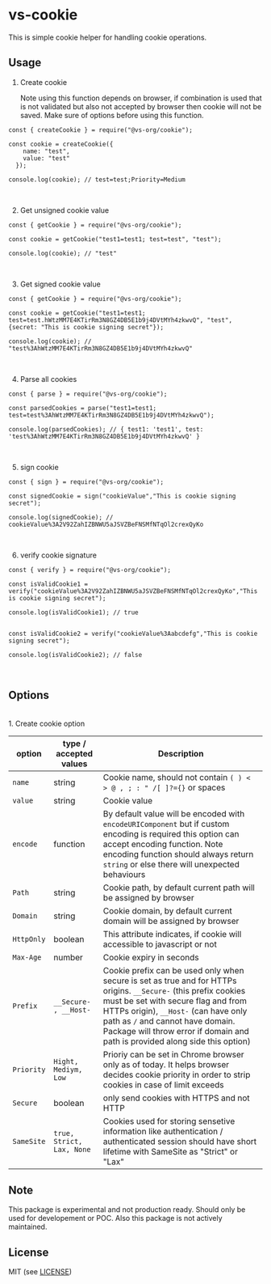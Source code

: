 # vs-cookie

This is simple cookie helper for handling cookie operations.

## Usage

1. Create cookie

   Note using this function depends on browser, if combination is used that is not validated but also not accepted by browser then cookie will not be saved. Make sure of options before using this function.

```
const { createCookie } = require("@vs-org/cookie");

const cookie = createCookie({
    name: "test",
    value: "test"
  });

console.log(cookie); // test=test;Priority=Medium

```

<br/>

2. Get unsigned cookie value

```
const { getCookie } = require("@vs-org/cookie");

const cookie = getCookie("test1=test1; test=test", "test");

console.log(cookie); // "test"

```

<br/>

3. Get signed cookie value

```
const { getCookie } = require("@vs-org/cookie");

const cookie = getCookie("test1=test1; test=test.hWtzMM7E4KTirRm3N8GZ4DB5E1b9j4DVtMYh4zkwvQ", "test", {secret: "This is cookie signing secret"});

console.log(cookie); // "test%3AhWtzMM7E4KTirRm3N8GZ4DB5E1b9j4DVtMYh4zkwvQ"

```

<br/>

4. Parse all cookies

```
const { parse } = require("@vs-org/cookie");

const parsedCookies = parse("test1=test1; test=test%3AhWtzMM7E4KTirRm3N8GZ4DB5E1b9j4DVtMYh4zkwvQ");

console.log(parsedCookies); // { test1: 'test1', test: 'test%3AhWtzMM7E4KTirRm3N8GZ4DB5E1b9j4DVtMYh4zkwvQ' }

```

<br/>

5. sign cookie

```
const { sign } = require("@vs-org/cookie");

const signedCookie = sign("cookieValue","This is cookie signing secret");

console.log(signedCookie); // cookieValue%3A2V92ZahIZBNWU5aJSVZBeFNSMfNTqOl2crexQyKo

```

<br/>

6. verify cookie signature

```
const { verify } = require("@vs-org/cookie");

const isValidCookie1 = verify("cookieValue%3A2V92ZahIZBNWU5aJSVZBeFNSMfNTqOl2crexQyKo","This is cookie signing secret");

console.log(isValidCookie1); // true


const isValidCookie2 = verify("cookieValue%3Aabcdefg","This is cookie signing secret");

console.log(isValidCookie2); // false

```

<br/>

## Options

<br/>
1. Create cookie option

| option     | type / accepted values    | Description                                                                                                                                                                                                                                                                                                         |
| ---------- | ------------------------- | ------------------------------------------------------------------------------------------------------------------------------------------------------------------------------------------------------------------------------------------------------------------------------------------------------------------- |
| `name`     | string                    | Cookie name, should not contain `( ) < > @ , ; : " /[ ]?={}` or spaces                                                                                                                                                                                                                                              |
| `value`    | string                    | Cookie value                                                                                                                                                                                                                                                                                                        |
| `encode`   | function                  | By default value will be encoded with `encodeURIComponent` but if custom encoding is required this option can accept encoding function. Note encoding function should always return `string` or else there will unexpected behaviours                                                                               |
| `Path`     | string                    | Cookie path, by default current path will be assigned by browser                                                                                                                                                                                                                                                    |
| `Domain`   | string                    | Cookie domain, by default current domain will be assigned by browser                                                                                                                                                                                                                                                |
| `HttpOnly` | boolean                   | This attribute indicates, if cookie will accessible to javascript or not                                                                                                                                                                                                                                            |
| `Max-Age`  | number                    | Cookie expiry in seconds                                                                                                                                                                                                                                                                                            |
| `Prefix`   | `__Secure- , __Host-`     | Cookie prefix can be used only when secure is set as true and for HTTPs origins. `__Secure-` (this prefix cookies must be set with secure flag and from HTTPs origin), `__Host-` (can have only path as `/` and cannot have domain. Package will throw error if domain and path is provided along side this option) |
| `Priority` | `Hight, Mediym, Low`      | Prioriy can be set in Chrome browser only as of today. It helps browser decides cookie priority in order to strip cookies in case of limit exceeds                                                                                                                                                                  |
| `Secure`   | boolean                   | only send cookies with HTTPS and not HTTP                                                                                                                                                                                                                                                                           |
| `SameSite` | `true, Strict, Lax, None` | Cookies used for storing sensetive information like authentication / authenticated session should have short lifetime with SameSite as "Strict" or "Lax"                                                                                                                                                            |

## Note

This package is experimental and not production ready. Should only be used for developement or POC. Also this package is not actively maintained.

## License

MIT (see [LICENSE](https://github.com/vaibhav-sarwade-404/vs-cookie/blob/main/LICENSE))
